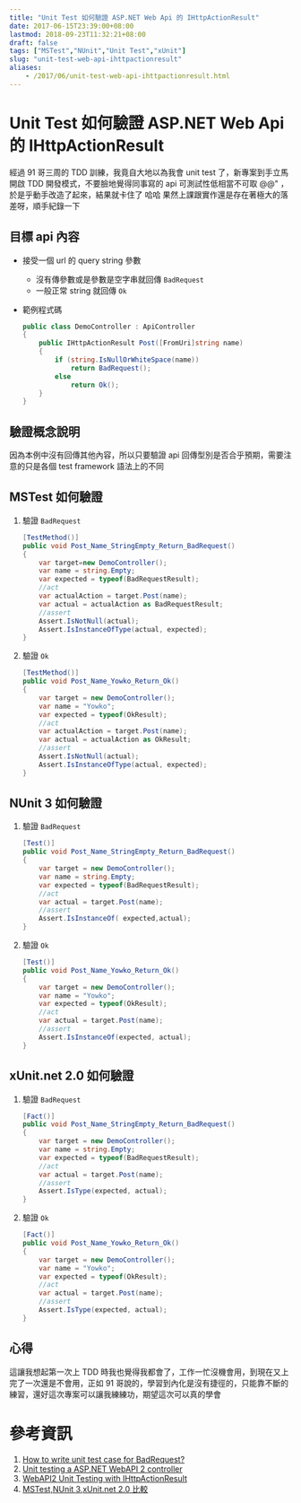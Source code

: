 ```yaml
---
title: "Unit Test 如何驗證 ASP.NET Web Api 的 IHttpActionResult"
date: 2017-06-15T23:39:00+08:00
lastmod: 2018-09-23T11:32:21+08:00
draft: false
tags: ["MSTest","NUnit","Unit Test","xUnit"]
slug: "unit-test-web-api-ihttpactionresult"
aliases:
    - /2017/06/unit-test-web-api-ihttpactionresult.html
---
```

# Unit Test 如何驗證 ASP.NET Web Api 的 IHttpActionResult
經過 91 哥三周的 TDD 訓練，我竟自大地以為我會 unit test 了，新專案到手立馬開啟 TDD 開發模式，不要臉地覺得同事寫的 api 可測試性低相當不可取 @@" ，於是乎動手改造了起來，結果就卡住了 哈哈 果然上課跟實作還是存在著極大的落差呀，順手紀錄一下

## 目標 api 內容

*   接受一個 url 的 query string 參數

    *   沒有傳參數或是參數是空字串就回傳 `BadRequest`
    *   一般正常 string 就回傳 `Ok`

*   範例程式碼

    ```cs
    public class DemoController : ApiController
    {
        public IHttpActionResult Post([FromUri]string name)
        {
            if (string.IsNullOrWhiteSpace(name))
                return BadRequest();
            else
                return Ok();
        }
    }
    ```

## 驗證概念說明

因為本例中沒有回傳其他內容，所以只要驗證 api 回傳型別是否合乎預期，需要注意的只是各個 test framework 語法上的不同

## MSTest 如何驗證

1.  驗證 `BadRequest`

    ```cs
    [TestMethod()]
    public void Post_Name_StringEmpty_Return_BadRequest()
    {
        var target=new DemoController();
        var name = string.Empty;
        var expected = typeof(BadRequestResult);
        //act
        var actualAction = target.Post(name);
        var actual = actualAction as BadRequestResult;
        //assert
        Assert.IsNotNull(actual);
        Assert.IsInstanceOfType(actual, expected);
    }
    ```

2.  驗證 `Ok`

    ```cs
    [TestMethod()]
    public void Post_Name_Yowko_Return_Ok()
    {
        var target = new DemoController();
        var name = "Yowko";
        var expected = typeof(OkResult);
        //act
        var actualAction = target.Post(name);
        var actual = actualAction as OkResult;
        //assert
        Assert.IsNotNull(actual);
        Assert.IsInstanceOfType(actual, expected);
    }

## NUnit 3 如何驗證

1.  驗證 `BadRequest`

    ```cs
    [Test()]
    public void Post_Name_StringEmpty_Return_BadRequest()
    {
        var target = new DemoController();
        var name = string.Empty;
        var expected = typeof(BadRequestResult);
        //act
        var actual = target.Post(name);
        //assert
        Assert.IsInstanceOf( expected,actual);
    }
    ```

2.  驗證 `Ok`

    ```cs
    [Test()]
    public void Post_Name_Yowko_Return_Ok()
    {
        var target = new DemoController();
        var name = "Yowko";
        var expected = typeof(OkResult);
        //act
        var actual = target.Post(name);
        //assert
        Assert.IsInstanceOf(expected, actual);
    }
    ```

## xUnit.net 2.0 如何驗證

1.  驗證 `BadRequest`

    ```cs
    [Fact()]
    public void Post_Name_StringEmpty_Return_BadRequest()
    {
        var target = new DemoController();
        var name = string.Empty;
        var expected = typeof(BadRequestResult);
        //act
        var actual = target.Post(name);
        //assert
        Assert.IsType(expected, actual);
    }
    ```

2.  驗證 `Ok`

    ```cs
    [Fact()]
    public void Post_Name_Yowko_Return_Ok()
    {
        var target = new DemoController();
        var name = "Yowko";
        var expected = typeof(OkResult);
        //act
        var actual = target.Post(name);
        //assert
        Assert.IsType(expected, actual);
    }
    ```

## 心得

這讓我想起第一次上 TDD 時我也覺得我都會了，工作一忙沒機會用，到現在又上完了一次還是不會用，正如 91 哥說的，學習到內化是沒有捷徑的，只能靠不斷的練習，還好這次專案可以讓我練練功，期望這次可以真的學會

# 參考資訊

1.  [How to write unit test case for BadRequest?](https://stackoverflow.com/questions/39115867/how-to-write-unit-test-case-for-badrequest)
2.  [Unit testing a ASP.NET WebAPI 2 controller](https://blogs.msmvps.com/theproblemsolver/2013/11/13/unit-testing-a-asp-net-webapi-2-controller/)
3.  [WebAPI2 Unit Testing with IHttpActionResult](https://gist.github.com/RayKwon/6260978)
4.  [MSTest,NUnit 3,xUnit.net 2.0 比較](//blog.yowko.com/2017/02/MStest-NUnit3-xUnit.net2-Compare.html)

